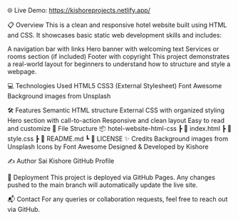 🌐 Live Demo: https://kishoreprojects.netlify.app/

📋 Overview
This is a clean and responsive hotel website built using HTML and CSS. It showcases basic static web development skills and includes:

A navigation bar with links
Hero banner with welcoming text
Services or rooms section (if included)
Footer with copyright
This project demonstrates a real-world layout for beginners to understand how to structure and style a webpage.

💻 Technologies Used
HTML5
CSS3 (External Stylesheet)
Font Awesome
Background images from Unsplash


🛠️ Features
Semantic HTML structure
External CSS with organized styling
Hero section with call-to-action
Responsive and clean layout
Easy to read and customize
📁 File Structure
📦 hotel-website-html-css
 ┣ 📄 index.html
 ┣ 📄 style.css
 ┣ 📄 README.md
 ┗ 📄 LICENSE
✨ Credits
Background images from Unsplash
Icons by Font Awesome
Designed & Developed by Kishore


✍️ Author
Sai Kishore
GitHub Profile

🔄 Deployment
This project is deployed via GitHub Pages. Any changes pushed to the main branch will automatically update the live site.

📬 Contact
For any queries or collaboration requests, feel free to reach out via GitHub.
